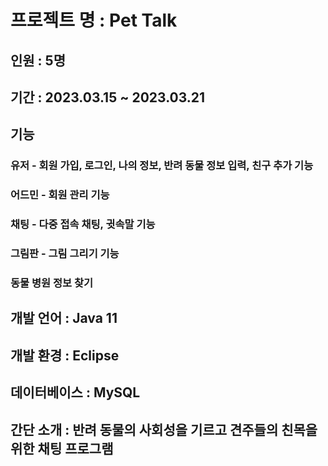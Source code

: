 # 프로젝트 명 : Pet Talk

## 인원 : 5명
## 기간 : 2023.03.15 ~ 2023.03.21
## 기능 
### 유저 - 회원 가입, 로그인, 나의 정보, 반려 동물 정보 입력, 친구 추가 기능
### 어드민 - 회원 관리 기능
### 채팅 - 다중 접속 채팅, 귓속말 기능
### 그림판 - 그림 그리기 기능
### 동물 병원 정보 찾기
## 개발 언어 : Java 11
## 개발 환경 : Eclipse
## 데이터베이스 : MySQL
## 간단 소개 : 반려 동물의 사회성을 기르고 견주들의 친목을 위한 채팅 프로그램
